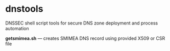 # dnstools
DNSSEC shell script tools for secure DNS zone deployment and process automation

**getsmimea.sh** — creates SMIMEA DNS record using provided X509 or CSR file
